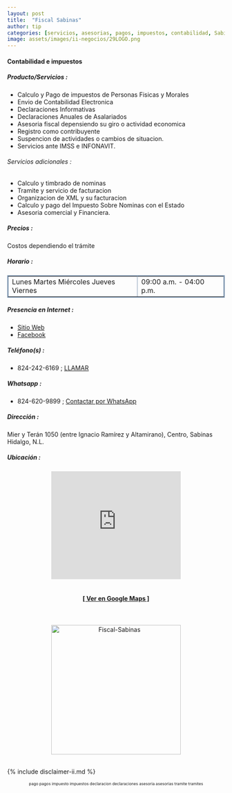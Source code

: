 ```yaml
---
layout: post
title:  "Fiscal Sabinas"
author: tip
categories: [servicios, asesorias, pagos, impuestos, contabilidad, Sabinas Hidalgo]
image: assets/images/ii-negocios/29LOGO.png
---
```

#### Contabilidad e impuestos

##### Producto/Servicios :

- Calculo y Pago de impuestos de Personas Fisicas y Morales
- Envio de Contabilidad Electronica
- Declaraciones Informativas
- Declaraciones Anuales de Asalariados
- Asesoria fiscal depensiendo su giro o actividad economica
- Registro como contribuyente
- Suspencion de actividades o cambios de situacion.
- Servicios ante IMSS e INFONAVIT.

###### Servicios adicionales :
- Calculo y timbrado de nominas
- Tramite y servicio de facturacion
- Organizacion de XML y su facturacion
- Calculo y pago del Impuesto Sobre Nominas con el Estado
- Asesoria comercial y Financiera.

##### Precios :

Costos dependiendo el trámite

##### Horario :

<table border="2" bordercolor="#8299b3" cellpadding="4" cellspacing="5">
<colgroup>
    <col width="60%" />
    <col width="40%" />
</colgroup>
    <tbody>
        <tr>
            <td>Lunes Martes Miércoles Jueves Viernes</td>
            <td>09:00 a.m. - 04:00 p.m.</td>
        </tr>
    </tbody>
</table>

##### Presencia en Internet :

- [Sitio Web][Web]
- [Facebook][FB]

##### Teléfono(s) :

- 824-242-6169 ; [LLAMAR][Tel1]

##### Whatsapp :

- 824-620-9899 ; [Contactar por WhatsApp][WA1]


[Web]: http://www.fiscalsabinas.com.mx/
[FB]: https://www.facebook.com/cp.sabinas/

[Tel1]: tel:+528242426169

[WA1]: https://wa.me/528246209899?text=Hola,%20saludos%20desde%20PiiDO

##### Dirección :

Mier y Terán 1050 (entre Ignacio Ramírez y Altamirano), Centro, Sabinas Hidalgo, N.L.

##### Ubicación :

<!--..... MAPAS .....-->
<center>
    <iframe allowfullscreen="" aria-hidden="false" frameborder="0" height="250" src="https://www.google.com/maps/embed?pb=!1m18!1m12!1m3!1d1062.2007981324284!2d-100.19088308730142!3d26.506500227345878!2m3!1f0!2f0!3f0!3m2!1i1024!2i768!4f13.1!3m3!1m2!1s0x86623ebe658f0d2f%3A0x77fb229ed874a745!2sMier%20y%20Ter%C3%A1n%201050%2C%20Centro%20de%20Sabinas%20Hidalgo%2C%2065200%20Sabinas%20Hidalgo%2C%20N.L.!5e0!3m2!1sen!2smx!4v1604563959179!5m2!1sen!2smx" style="border: 0;" tabindex="0" width="300"></iframe><!--//CAMBIAR : width="300" height="250" acá arriba ^^-->
	<br />
    <br />
	<a href="https://goo.gl/maps/xegx8AAAhsdrwUaQ6" target="_blank"><h4>[ Ver en Google Maps ]</h4></a><!--//CAMBIAR únicamente URL aquí-->
	<br />
	<br />
</center>
<!--..... /MAPAS .....-->

<!-- ===== 2da IMAGEN ===== --> 
<center>
    <img src="{{ site.baseurl }}/assets/images/ii-negocios/29servicio.png" alt="Fiscal-Sabinas" style="height: 300px;"/>
</center>

<br />

<!-- Disclaimer & palabras clave
================================================== -->
{% include disclaimer-ii.md %}
<center>
	<span style="font-size: xx-small;">
		<!--Palabras Clave-->pago pagos impuesto impuestos declaracion declaraciones asesoria asesorias tramite tramites
	</span>
</center>



<!-- END
================================================== -->